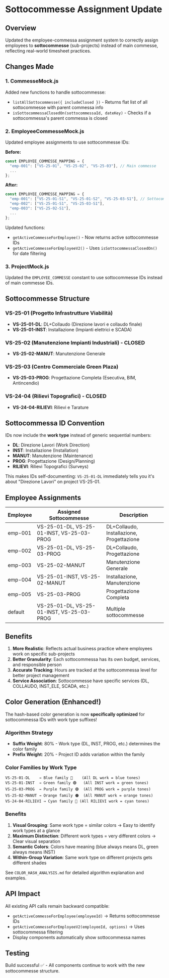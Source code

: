 # Sottocommesse Assignment Update

## Overview
Updated the employee-commessa assignment system to correctly assign employees to **sottocommesse** (sub-projects) instead of main commesse, reflecting real-world timesheet practices.

## Changes Made

### 1. **CommesseMock.js**
Added new functions to handle sottocommesse:

- `listAllSottocommesse({ includeClosed })` - Returns flat list of all sottocommesse with parent commessa info
- `isSottocommessaClosedOn(sottocommessaId, dateKey)` - Checks if a sottocommessa's parent commessa is closed

### 2. **EmployeeCommesseMock.js**
Updated employee assignments to use sottocommesse IDs:

**Before:**
```javascript
const EMPLOYEE_COMMESSE_MAPPING = {
  "emp-001": ["VS-25-01", "VS-25-02", "VS-25-03"], // Main commesse
  ...
};
```

**After:**
```javascript
const EMPLOYEE_COMMESSE_MAPPING = {
  "emp-001": ["VS-25-01-S1", "VS-25-01-S2", "VS-25-03-S1"], // Sottocommesse
  "emp-002": ["VS-25-01-S1", "VS-25-03-S1"],
  "emp-003": ["VS-25-02-S1"],
  ...
};
```

Updated functions:
- `getActiveCommesseForEmployee()` - Now returns active sottocommesse IDs
- `getActiveCommesseForEmployeeV2()` - Uses `isSottocommessaClosedOn()` for date filtering

### 3. **ProjectMock.js**
Updated the `EMPLOYEE_COMMESSE` constant to use sottocommesse IDs instead of main commesse IDs.

## Sottocommesse Structure

### VS-25-01 (Progetto Infrastrutture Viabilità)
- **VS-25-01-DL**: DL+Collaudo (Direzione lavori e collaudo finale)
- **VS-25-01-INST**: Installazione (Impianti elettrici e SCADA)

### VS-25-02 (Manutenzione Impianti Industriali) - CLOSED
- **VS-25-02-MANUT**: Manutenzione Generale

### VS-25-03 (Centro Commerciale Green Plaza)
- **VS-25-03-PROG**: Progettazione Completa (Esecutiva, BIM, Antincendio)

### VS-24-04 (Rilievi Topografici) - CLOSED
- **VS-24-04-RILIEVI**: Rilievi e Tarature

## Sottocommessa ID Convention

IDs now include the **work type** instead of generic sequential numbers:
- **DL**: Direzione Lavori (Work Direction)
- **INST**: Installazione (Installation)
- **MANUT**: Manutenzione (Maintenance)
- **PROG**: Progettazione (Design/Planning)
- **RILIEVI**: Rilievi Topografici (Surveys)

This makes IDs self-documenting: `VS-25-01-DL` immediately tells you it's about "Direzione Lavori" on project VS-25-01.

## Employee Assignments

| Employee | Assigned Sottocommesse | Description |
|----------|----------------------|-------------|
| emp-001 | VS-25-01-DL, VS-25-01-INST, VS-25-03-PROG | DL+Collaudo, Installazione, Progettazione |
| emp-002 | VS-25-01-DL, VS-25-03-PROG | DL+Collaudo, Progettazione |
| emp-003 | VS-25-02-MANUT | Manutenzione Generale |
| emp-004 | VS-25-01-INST, VS-25-02-MANUT | Installazione, Manutenzione |
| emp-005 | VS-25-03-PROG | Progettazione Completa |
| default | VS-25-01-DL, VS-25-01-INST, VS-25-03-PROG | Multiple sottocommesse |

## Benefits

1. **More Realistic**: Reflects actual business practice where employees work on specific sub-projects
2. **Better Granularity**: Each sottocommessa has its own budget, services, and responsible person
3. **Accurate Tracking**: Hours are tracked at the sottocommessa level for better project management
4. **Service Association**: Sottocommesse have specific services (DL, COLLAUDO, INST_ELE, SCADA, etc.)

## Color Generation (Enhanced!)

The hash-based color generation is now **specifically optimized** for sottocommessa IDs with work type suffixes!

### Algorithm Strategy
- **Suffix Weight**: 80% - Work type (DL, INST, PROG, etc.) determines the color family
- **Prefix Weight**: 20% - Project ID adds variation within the family

### Color Families by Work Type
```
VS-25-01-DL    → Blue family 🔵    (All DL work = blue tones)
VS-25-01-INST  → Green family 🟢   (All INST work = green tones)
VS-25-03-PROG  → Purple family 🟣  (All PROG work = purple tones)
VS-25-02-MANUT → Orange family 🟠  (All MANUT work = orange tones)
VS-24-04-RILIEVI → Cyan family 🔷 (All RILIEVI work = cyan tones)
```

### Benefits
1. **Visual Grouping**: Same work type = similar colors → Easy to identify work types at a glance
2. **Maximum Distinction**: Different work types = very different colors → Clear visual separation
3. **Semantic Colors**: Colors have meaning (blue always means DL, green always means INST)
4. **Within-Group Variation**: Same work type on different projects gets different shades

See `COLOR_HASH_ANALYSIS.md` for detailed algorithm explanation and examples.

## API Impact

All existing API calls remain backward compatible:
- `getActiveCommesseForEmployee(employeeId)` → Returns sottocommesse IDs
- `getActiveCommesseForEmployeeV2(employeeId, options)` → Uses sottocommessa filtering
- Display components automatically show sottocommessa names

## Testing

Build successful ✅ - All components continue to work with the new sottocommesse structure.
